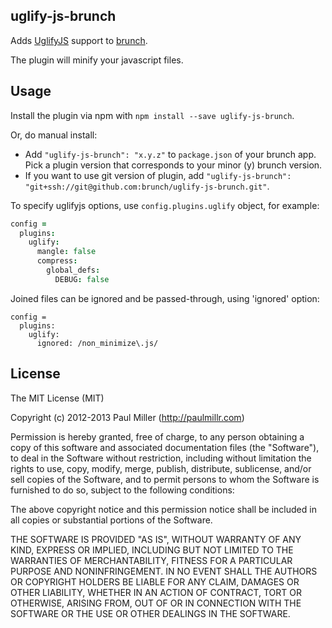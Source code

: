 ## uglify-js-brunch
Adds [UglifyJS](https://github.com/mishoo/UglifyJS) support to
[brunch](http://brunch.io).

The plugin will minify your javascript files.

## Usage
Install the plugin via npm with `npm install --save uglify-js-brunch`.

Or, do manual install:

* Add `"uglify-js-brunch": "x.y.z"` to `package.json` of your brunch app.
  Pick a plugin version that corresponds to your minor (y) brunch version.
* If you want to use git version of plugin, add
`"uglify-js-brunch": "git+ssh://git@github.com:brunch/uglify-js-brunch.git"`.

To specify uglifyjs options, use `config.plugins.uglify` object, for example:
```coffeescript
config =
  plugins:
    uglify:
      mangle: false
      compress:
        global_defs: 
          DEBUG: false
```

Joined files can be ignored and be passed-through, using 'ignored' option:

```coffeeescript
config =
  plugins:
    uglify:
      ignored: /non_minimize\.js/

```

## License

The MIT License (MIT)

Copyright (c) 2012-2013 Paul Miller (http://paulmillr.com)

Permission is hereby granted, free of charge, to any person obtaining a copy
of this software and associated documentation files (the "Software"), to deal
in the Software without restriction, including without limitation the rights
to use, copy, modify, merge, publish, distribute, sublicense, and/or sell
copies of the Software, and to permit persons to whom the Software is
furnished to do so, subject to the following conditions:

The above copyright notice and this permission notice shall be included in
all copies or substantial portions of the Software.

THE SOFTWARE IS PROVIDED "AS IS", WITHOUT WARRANTY OF ANY KIND, EXPRESS OR
IMPLIED, INCLUDING BUT NOT LIMITED TO THE WARRANTIES OF MERCHANTABILITY,
FITNESS FOR A PARTICULAR PURPOSE AND NONINFRINGEMENT. IN NO EVENT SHALL THE
AUTHORS OR COPYRIGHT HOLDERS BE LIABLE FOR ANY CLAIM, DAMAGES OR OTHER
LIABILITY, WHETHER IN AN ACTION OF CONTRACT, TORT OR OTHERWISE, ARISING FROM,
OUT OF OR IN CONNECTION WITH THE SOFTWARE OR THE USE OR OTHER DEALINGS IN
THE SOFTWARE.
